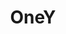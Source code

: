 ---
title: OneY
crosslinks:
- autotldr
- FAUncensored
- TheBluePill
- SampleSize
- HailCorporate
- legaladvice
- AskMen
- TopMindsOfReddit
- IAmA
- dating_advice
- MensRights
- news
- '2013'
- Fitness
- sex
- AskFeminists
- tifu
- Showerthoughts
- Epicureanism
- TwoXChromosomes
---